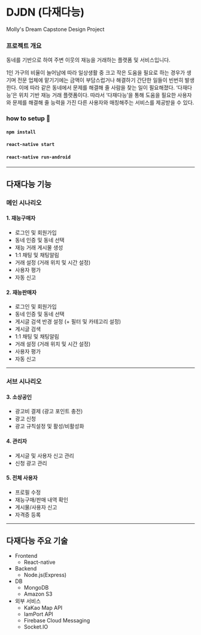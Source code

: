 # DJDN (다재다능) 
Molly's Dream Capstone Design Project


### 프로젝트 개요
동네를 기반으로 하여 주변 이웃의 재능을 거래하는 플랫폼 및 서비스입니다.

1인 가구의 비율이 늘어남에 따라 일상생활 중 크고 작은 도움을 필요로 하는 경우가 생기며 전문 업체에 맡기기에는 금액이 부담스럽거나 해결하기 간단한 일들이 빈번히 발생한다.  이에 따라 같은 동네에서 문제를 해결해 줄 사람을 찾는 일이 필요해졌다.
‘다재다능’은 위치 기반 재능 거래 플랫폼이다. 따라서 ‘다재다능’을 통해 도움을 필요한 사용자와 문제를 해결해 줄 능력을 가진 다른 사용자와 매칭해주는 서비스를 제공받을 수 있다.


### how to setup 📱
#### ```npm install```
#### ```react-native start```
#### ```react-native run-android```

---------------------------------------
## 다재다능 기능

### 메인 시나리오
#### 1. 재능구매자
- 로그인 및 회원가입
- 동네 인증 및 동네 선택
- 재능 거래 게시물 생성
- 1:1 채팅 및 채팅알림
- 거래 설정 (거래 위치 및 시간 설정)
- 사용자 평가
- 자동 신고

#### 2. 재능판매자
- 로그인 및 회원가입
- 동네 인증 및 동네 선택
- 게시글 검색 반경 설정 (+ 필터 및 카테고리 설정)
- 게시글 검색
- 1:1 채팅 및 채팅알림
- 거래 설정 (거래 위치 및 시간 설정)
- 사용자 평가
- 자동 신고
-----------------------------------------------------
### 서브 시나리오

#### 3. 소상공인
- 광고비 결제 (광고 포인트 충전)
- 광고 신청
- 광고 규칙설정 및 활성/비활성화

#### 4. 관리자
- 게시글 및 사용자 신고 관리
- 신청 광고 관리

#### 5. 전체 사용자
- 프로필 수정
- 재능구매/판매 내역 확인
- 게시물/사용자 신고
- 자격증 등록
-----------------------------------------------------

## 다재다능 주요 기술

- Frontend
    - React-native
- Backend
    - Node.js(Express)
- DB
    - MongoDB
    - Amazon S3
- 외부 서비스
    - KaKao Map API
    - IamPort API
    - Firebase Cloud Messaging
    - Socket.IO



